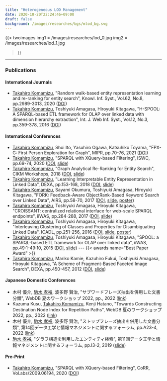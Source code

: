 ```yaml
---
title: "Heterogeneous LOD Management"
date: 2020-10-20T22:24:46+09:00
draft: false
background: /images/researches/bgs/mlod_bg.svg
---
```


{{< twoimages
	img1 = /images/researches/lod_0.jpg
	img2 = /images/researches/lod_1.jpg
>}}

----
### Publications

#### International Journals
- [Takahiro Komamizu](/), "Random walk-based entity representation learning and re-ranking for entity search", Knowl. Inf. Syst., Vol.62, No.8, pp.2989-3013, 2020 ([DOI](https://doi.org/10.1007/s10115-020-01445-4))
- [Takahiro Komamizu](/), Toshiyuki Amagasa, Hiroyuki Kitagawa, "H-SPOOL: A SPARQL-based ETL framework for OLAP over linked data with dimension hierarchy extraction", Int. J. Web Inf. Syst., Vol.12, No.3, pp.359-378, 2016 ([DOI](https://doi.org/10.1108/IJWIS-03-2016-0014))

#### International Conferences
- [Takahiro Komamizu](/), Shoi Ito, Yasuhiro Ogawa, Katsuhiko Toyama, "FPX-G: First Person Exploration for Graph", MIPR, pp.70-76, 2021 ([DOI](https://doi.org/10.1109/MIPR51284.2021.00018))
- [Takahiro Komamizu](/), "SPARQL with XQuery-based Filtering", ISWC, pp.69-74, 2020 ([DOI](http://ceur-ws.org/Vol-2721/paper512.pdf), [slide](/pdfs/ISWC2020.pdf))
- [Takahiro Komamizu](/), "Graph Analytical Re-Ranking for Entity Search", CIKM Workshops, 2018 ([DOI](http://ceur-ws.org/Vol-2482/paper6.pdf), [slide](/pdfs/EYRE@CIKM2018.pdf))
- [Takahiro Komamizu](/), "Learning Interpretable Entity Representation in Linked Data", DEXA, pp.153-168, 2018 ([DOI](https://doi.org/10.1007/978-3-319-98809-2_10), [slide](/pdfs/DEXA2018.pdf))
- [Takahiro Komamizu](/), Sayami Okumura, Toshiyuki Amagasa, Hiroyuki Kitagawa, "FORK: Feedback-Aware ObjectRank-Based Keyword Search over Linked Data", AIRS, pp.58-70, 2017 ([DOI](https://doi.org/10.1007/978-3-319-70145-5_5), [slide](/pdfs/AIRS2017.pdf), [poster](/pdfs/AIRS2017_poster.pdf))
- [Takahiro Komamizu](/), Toshiyuki Amagasa, Hiroyuki Kitagawa, "CROISSANT: centralized relational interface for web-scale SPARQL endpoints", iiWAS, pp.284-288, 2017 ([DOI](https://doi.org/10.1145/3151759.3151803), [slide](/pdfs/iiWAS2017.pdf))
- [Takahiro Komamizu](/), Toshiyuki Amagasa, Hiroyuki Kitagawa, "Interleaving Clustering of Classes and Properties for Disambiguating Linked Data", ICADL, pp.251-256, 2016 ([DOI](https://doi.org/10.1007/978-3-319-49304-6_30), [slide](/pdfs/ICADL2016.pdf), [poster](/pdfs/ICADL2016_poster.pdf))
- [Takahiro Komamizu](/), Toshiyuki Amagasa, Hiroyuki Kitagawa, "SPOOL: a SPARQL-based ETL framework for OLAP over linked data", iiWAS, pp.49:1-49:10, 2015 ([DOI](https://doi.org/10.1145/2837185.2837230), [slide](/pdfs/iiWAS2015.pdf)) --- {{< awards name="Best Paper Award" >}}
- [Takahiro Komamizu](/), Mariko Kamie, Kazuhiro Fukui, Toshiyuki Amagasa, Hiroyuki Kitagawa, "A Scheme of Fragment-Based Faceted Image Search", DEXA, pp.450-457, 2012 ([DOI](https://doi.org/10.1007/978-3-642-32597-7_40), [slide](/pdfs/DEXA2012.pdf))

#### Japanese Domestic Conferences
- 木村 優介, [駒水 孝裕](/), 波多野 賢治, "サブワードフレーズ抽出を併用した文書分類", WebDB 夏のワークショップ 2022, pp., 2022 ([link]())
- Kazuma Kusu, [Takahiro Komamizu](/), Kenji Hatano, "Towards Constructing Destination Node Index for Repetition Paths", WebDB 夏のワークショップ 2022, pp., 2022 ([link]())
- 木村 優介, [駒水 孝裕](/), 波多野 賢治, "ストップフレーズ抽出を併用した文書分類", 第14回データ工学と情報マネジメントに関するフォーラム, pp.A23-4, 2022 ([link](https://proceedings-of-deim.github.io/DEIM2022/papers/A23-4.pdf))
- [駒水 孝裕](/), "グラフ構造を利用したエンティティ検索", 第11回データ工学と情報マネジメントに関するフォーラム, pp.I3-2, 2019 ([slide](/pdfs/DEIM2019.pdf))

#### Pre-Print
- [Takahiro Komamizu](/), "SPARQL with XQuery-based Filtering", CoRR, Vol.abs/2009.06194, 2020 ([DOI](https://arxiv.org/abs/2009.06194))


